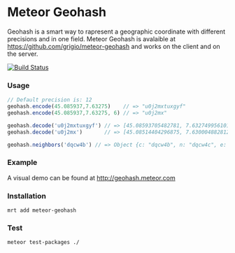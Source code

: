 # Meteor Geohash

Geohash is a smart way to rapresent a geographic coordinate with different precisions and in one field. Meteor Geohash is avalaible at https://github.com/grigio/meteor-geohash and works on the client and on the server.

[![Build Status](https://travis-ci.org/grigio/meteor-geohash.png)](https://travis-ci.org/grigio/meteor-geohash)

### Usage

```javascript
// Default precision is: 12
geohash.encode(45.085937,7.63275)    // => "u0j2mxtuxgyf"
geohash.encode(45.085937,7.63275, 6) // => "u0j2mx"

geohash.decode('u0j2mxtuxgyf') // => [45.08593705482781, 7.632749956101179]
geohash.decode('u0j2mx')       // => [45.08514404296875, 7.6300048828125]

geohash.neighbors('dqcw4b') // => Object {c: "dqcw4b", n: "dqcw4c", e: "dqcw50", s: "dqctfz", w: "dqcw48"…}

```

### Example

A visual demo can be found at http://geohash.meteor.com

### Installation

```
mrt add meteor-geohash
```

### Test

```
meteor test-packages ./
```
